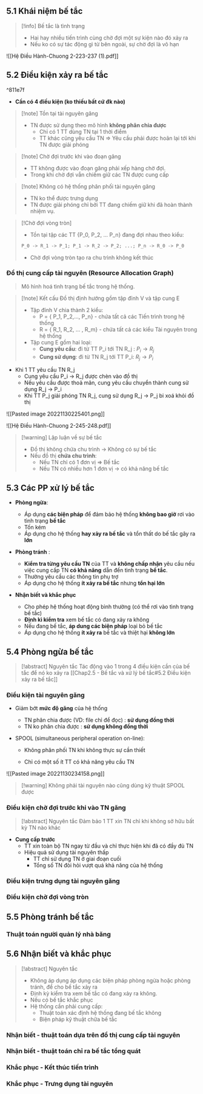 ## 5.1 Khái niệm bế tắc
> [!info] Bế tắc là tình trạng
> * Hai hay nhiều tiến trình cùng chờ đợi một sự kiện nào đó xảy ra
> * Nếu ko có sự tác động gì từ bên ngoài, sự chờ đợi là vô hạn

![[Hệ Điều Hành-Chuong 2-223-237 (1).pdf]]

## 5.2 Điều kiện xảy ra bế tắc

^811e7f

* **Cần có 4 điều kiện (ko thiếu bất cứ đk nào)**
> [!note] Tồn tại tài nguyên găng
> * TN được sử dụng theo mô hình **không phân chia được**
> 	* Chỉ có 1 TT dùng TN tại 1 thời điểm
> 	* TT khác cũng yêu cầu TN => Yêu cầu phải được hoãn lại tới khi TN  được giải phóng

> [!note] Chờ đợi trước khi vào đoạn găng
> * TT không được vào đoạn găng phải xếp hàng chờ đợi.
> * Trong khi chờ đợi vẫn chiếm giữ các TN được cung cấp

>[!note] Không có hệ thống phân phối tài nguyên găng
>* TN ko thể được trưng dụng
>* TN được giải phóng chỉ bởi TT đang chiếm giữ khi đã hoàn thành nhiệm vụ.

> [!Chờ đợi vòng tròn]
> * Tồn tại tập các TT {P_0,  P_2, ... P_n} đang đợi nhau theo kiểu: 
> ```C
> P_0 -> R_1 -> P_1; P_1 -> R_2 -> P_2; ...; P_n -> R_0 -> P_0
> ```
> * Chờ đợi vòng tròn tạo ra chu trình không kết thúc

### Đồ thị cung cấp tài nguyên (Resource Allocation Graph)
> Mô hình hoá tình trạng bế tắc trong hệ thống.

> [!note] Kết cấu 
> Đồ thị định hướng gồm tập đỉnh V và tập cung E
> * Tập đỉnh V chia thành 2 kiểu:
> 	* P = { P_1, P_2,..., P_n} - chứa tất cả các Tiến trình trong hệ thống
> 	* R = { R_1, R_2, ... , R_m} - chứa tất cả các kiểu Tài nguyên  trong hệ thống
> * Tập cung E gồm hai loại:
> 	* **Cung yêu cầu**: đi từ TT P_i tới TN R_j : $P_i \rightarrow R_j$
> 	* **Cung sử dụng**: đi từ TN R_j tới TT P_i: $R_j \rightarrow P_i$

* Khi 1 TT yêu cầu TN R_j
	* Cung yêu cầu P_i -> R_j được chèn vào đồ thị
	* Nếu yêu cầu được thoả mãn, cung yêu cầu chuyển thành cung sử dụng R_j -> P_i
	* Khi TT P_j giải phóng TN R_j, cung sử dụng R_j -> P_j bi xoá khỏi đồ thị

![[Pasted image 20221130225401.png]]

![[Hệ Điều Hành-Chuong 2-245-248.pdf]]

> [!warning] Lập luận về sự bế tắc
> * Đồ thị không chứa chu trình -> Không có sự bế tắc
> * Nếu đồ thị **chứa chu trình**:
> 	* Nếu TN chỉ có 1 đơn vị => Bế tắc
> 	* Nếu TN có nhiều hơn 1 đơn vị -> có khả năng bế tắc

## 5.3 Các PP xử lý bế tắc
* **Phòng ngừa**:
	* Áp dụng **các biện pháp** để đảm bảo hệ thống **không bao giờ** rơi vào tình trạng **bế tắc**
	* Tốn kém
	* Áp dụng cho hệ thống **hay xảy ra bế tắc** và tổn thất do bế tắc gây ra **lớn**

* **Phòng tránh** : 
	* **Kiểm tra từng yêu cầu TN** của TT và **không chấp nhận** yêu cầu nếu việc cung cấp TN **có khả năng** dẫn đến tình trạng **bế tắc**.
	* Thường yêu cầu các thông tin phụ trợ
	* Áp dụng cho hệ thống **ít xảy ra bế tắc** nhưng **tổn hại lớn**

* **Nhận biết và khắc phục**
	* Cho phép hệ thống hoạt động bình thường (có thể rơi vào tình trạng bế tắc)
	* **Định kì kiểm tra** xem bế tắc có đang xảy ra không
	* Nếu đang bế tắc, **áp dung các biện pháp** loại bỏ bế tắc
	* Áp dụng cho hệ thống **ít xảy ra** bế tắc và thiệt hại **không lớn**

## 5.4 Phòng ngừa bế tắc 
> [!abstract] Nguyên tắc
> Tác động vào 1 trong 4 điều kiện cần của bế tắc để nó ko xảy ra
> [[Chap2.5 - Bế tắc và xử lý bế tắc#5.2 Điều kiện xảy ra bế tắc]]

### Điều kiện tài nguyên găng
* Giảm bớt **mức độ găng** của hệ thống
	* TN phân chia được (VD: file chỉ để đọc) : **sử dụng đồng thời**
	* TN ko phân chia được : **sử dụng không đồng thời**

* SPOOL (simultaneous peripheral operation on-line): 
	* Không phân phối TN khi không thực sự cần thiết
	
	* Chỉ có một số ít TT có khả năng yêu cầu TN

![[Pasted image 20221130234158.png]]

> [!warning] Không phải tài nguyên nào cũng dùng kỹ thuật SPOOL được

### Điều kiện chờ đợi trước khi vào TN găng
> [!abstract] Nguyên tắc
> Đảm bảo 1 TT xin TN chỉ khi không sở hữu bất kỳ TN nào khác

* **Cung cấp trước**
	* TT xin toàn bộ TN ngay từ đầu và chỉ thực hiện khi đã có đầy đủ TN
	* Hiệu quả sử dụng tài nguyên thấp
		* TT chỉ sử dụng TN ở giai đoạn cuối
		* Tổng số TN đòi hỏi vượt quá khả năng của hệ thống
### Điều kiện trưng dụng tài nguyên găng

### Điều kiện chờ đợi vòng tròn


## 5.5 Phòng tránh bế tắc
### Thuật toán người quản lý nhà băng
## 5.6 Nhận biết và khắc phục
> [!abstract] Nguyên tắc
> * Không áp dụng áp dụng các biện pháp phòng ngừa hoặc phòng tránh, để cho bế tắc xảy ra
> * Định kỳ kiểm tra xem bế tắc có đang xảy ra không.
> * Nếu có bế tắc khắc phục
> * Hệ thống cần phải cung cấp: 
> 	* Thuật toán xác định hệ thống đang bế tắc không
> 	* Biện pháp kỹ thuật chữa bế tắc

### Nhận biết - thuật toán dựa trên đồ thị cung cấp tài nguyên

### Nhận biết - thuật toán chỉ ra bế tắc tổng quát

### Khắc phục - Kết thúc tiến trình

### Khắc phục - Trưng dụng tài nguyên